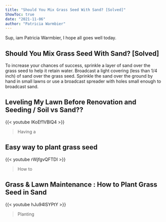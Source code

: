 ```yaml
---
title: "Should You Mix Grass Seed With Sand? [Solved]"
ShowToc: true 
date: "2021-11-06"
author: "Patricia Warmbier" 
---
```


Sup, iam Patricia Warmbier, I hope all goes well today.
## Should You Mix Grass Seed With Sand? [Solved]
To increase your chances of success, sprinkle a layer of sand over the grass seed to help it retain water. Broadcast a light covering (less than 1/4 inch) of sand over the grass seed. Sprinkle the sand over the ground by hand in small lawns or use a broadcast spreader with holes small enough to broadcast sand.

## Leveling My Lawn Before Renovation and Seeding / Soil vs Sand??
{{< youtube IKoEf1VBlQ4 >}}
>Having a 

## Easy way to plant grass seed
{{< youtube rWjfgvQFTDI >}}
>How to 

## Grass & Lawn Maintenance : How to Plant Grass Seed in Sand
{{< youtube hJu94lSYPtY >}}
>Planting 

